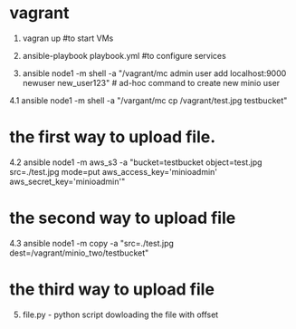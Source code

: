 # vagrant
1. vagran up                      #to start VMs
2. ansible-playbook playbook.yml  #to configure services

3. ansible node1 -m shell -a "/vagrant/mc admin user add localhost:9000 newuser new_user123" # ad-hoc command to create new minio user

4.1 ansible node1 -m shell -a "/vargant/mc cp /vagrant/test.jpg testbucket" 
# the first way to upload file.

4.2 ansible node1 -m aws_s3 -a "bucket=testbucket object=test.jpg src=./test.jpg mode=put aws_access_key='minioadmin' aws_secret_key='minioadmin'"
# the second way to upload file

4.3 ansible node1 -m copy -a "src=./test.jpg dest=/vagrant/minio_two/testbucket"
# the third way to upload file

5. file.py - python script dowloading the file with offset
